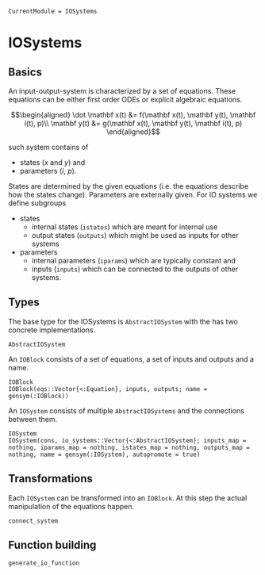 ```@meta
CurrentModule = IOSystems
```

# IOSystems
## Basics
An input-output-system is characterized by a set of equations. These equations can be
either first order ODEs or explicit algebraic equations.
```math
\begin{aligned}
\dot \mathbf x(t) &= f(\mathbf x(t), \mathbf y(t), \mathbf i(t), p)\\
\mathbf y(t) &= g(\mathbf x(t), \mathbf y(t), \mathbf i(t), p)
\end{aligned}
```
such system contains of 
- states ($x$ and $y$) and
- parameters ($i$, $p$).

States are determined by the given equations (i.e. the equations describe how
the states change). Parameters are externally given. For IO systems we define subgroups
- states
  - internal states (`istates`) which are meant for internal use
  - output states (`outputs`) which might be used as inputs for other systems
- parameters
  - internal parameters (`iparams`) which are typically constant and
  - inputs (`inputs`) which can be connected to the outputs of other systems.
  
## Types
The base type for the IOSystems is `AbstractIOSystem` with the has two concrete implementations. 
```@docs
AbstractIOSystem
```
An `IOBlock` consists of a set of equations, a set of inputs and outputs and a name.

```@docs
IOBlock
IOBlock(eqs::Vector{<:Equation}, inputs, outputs; name = gensym(:IOBlock))
```
An `IOSystem` consists of multiple `AbstractIOSystems` and the connections between them.
```@docs
IOSystem
IOSystem(cons, io_systems::Vector{<:AbstractIOSystem}; inputs_map = nothing, iparams_map = nothing, istates_map = nothing, outputs_map = nothing, name = gensym(:IOSystem), autopromote = true)
```

## Transformations
Each `IOSystem` can be transformed into an `IOBlock`. At this step the actual manipulation of the equations happen.
```@docs
connect_system
```

## Function building
```@docs
generate_io_function
```

